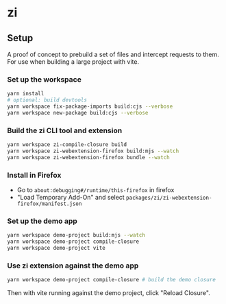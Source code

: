 # zi

## Setup

A proof of concept to prebuild a set of files and intercept requests to them. For use when building a large project with vite.

### Set up the workspace

```sh
yarn install
# optional: build devtools
yarn workspace fix-package-imports build:cjs --verbose
yarn workspace new-package build:cjs --verbose
```

### Build the zi CLI tool and extension

```sh
yarn workspace zi-compile-closure build
yarn workspace zi-webextension-firefox build:mjs --watch
yarn workspace zi-webextension-firefox bundle --watch
```

### Install in Firefox

-   Go to `about:debugging#/runtime/this-firefox` in firefox
-   "Load Temporary Add-On" and select `packages/zi/zi-webextension-firefox/manifest.json`

### Set up the demo app

```sh
yarn workspace demo-project build:mjs --watch
yarn workspace demo-project compile-closure
yarn workspace demo-project vite
```

### Use zi extension against the demo app

```sh
yarn workspace demo-project compile-closure # build the demo closure
```

Then with vite running against the demo project, click "Reload Closure".
